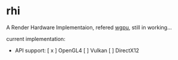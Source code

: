 # rhi

A Render Hardware Implementaion, refered [wgpu](https://wgpu.rs/), still in working...

current implementation:

* API support:
    [ x ] OpenGL4
    [ ] Vulkan
    [ ] DirectX12